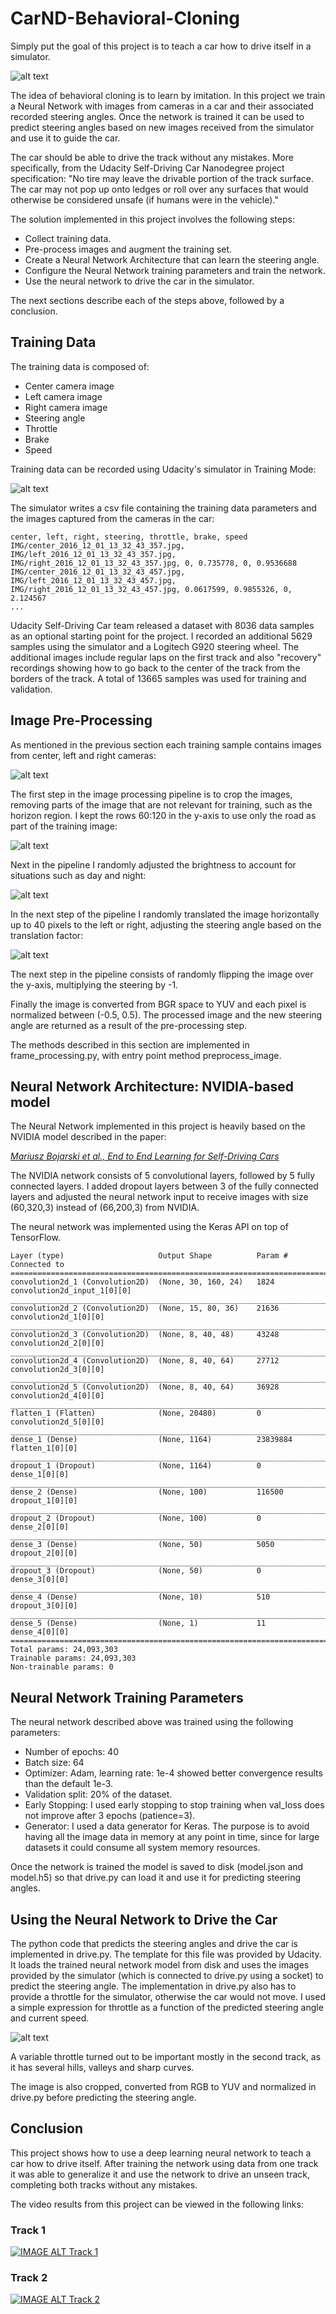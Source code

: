 # CarND-Behavioral-Cloning

Simply put the goal of this project is to teach a car how to drive itself in a simulator.

![alt text](./resources/simulator_autonomous.png "Simulator in Autonomous Mode")

The idea of behavioral cloning is to learn by imitation. In this project we train a Neural Network
with images from cameras in a car and their associated recorded steering angles. Once the network is trained it can be 
used to predict steering angles based on new images received from the simulator and use it to guide the car.

The car should be able to drive the track without any mistakes. More specifically, from the Udacity Self-Driving Car 
Nanodegree project specification: "No tire may leave the drivable portion of the track surface. The car may not pop up 
onto ledges or roll over any surfaces that would otherwise be considered unsafe (if humans were in the vehicle)."

The solution implemented in this project involves the following steps:
* Collect training data.
* Pre-process images and augment the training set.
* Create a Neural Network Architecture that can learn the steering angle.
* Configure the Neural Network training parameters and train the network.
* Use the neural network to drive the car in the simulator.

The next sections describe each of the steps above, followed by a conclusion.

## Training Data
The training data is composed of:
* Center camera image
* Left camera image
* Right camera image
* Steering angle
* Throttle
* Brake
* Speed

Training data can be recorded using Udacity's  simulator in Training Mode: 

![alt text](./resources/simulator_homescreen.png "Udacity Self Driving")

The simulator writes a csv file containing the training data parameters and  the images captured from the cameras in
the car:
```
center, left, right, steering, throttle, brake, speed
IMG/center_2016_12_01_13_32_43_357.jpg, IMG/left_2016_12_01_13_32_43_357.jpg, IMG/right_2016_12_01_13_32_43_357.jpg, 0, 0.735778, 0, 0.9536688
IMG/center_2016_12_01_13_32_43_457.jpg, IMG/left_2016_12_01_13_32_43_457.jpg, IMG/right_2016_12_01_13_32_43_457.jpg, 0.0617599, 0.9855326, 0, 2.124567
...
```

Udacity Self-Driving Car team released a dataset with 8036 data samples as an optional starting point for the project.
I recorded an additional 5629 samples using the simulator and a Logitech G920 steering wheel. The additional images
include regular laps on the first track and also "recovery" recordings showing how to go back to the center of the track
 from the borders of the track. A total of 13665 samples was used for training and validation.

## Image Pre-Processing
As mentioned in the previous section each training sample contains images from center, left and right cameras:

![alt text](./resources/center_left_right.png "Center, Left and Right Camera Images")

The first step in the image processing pipeline is to crop the images, removing parts of the image that are not relevant
for training, such as the horizon region. I kept the rows 60:120 in the y-axis to use only the road as part
of the training image:

![alt text](./resources/cropped_center_left_right.png "Cropped Images")

Next in the pipeline I randomly adjusted the brightness to account for  situations such as day and night:

![alt text](./resources/brightness_center_left_right.png "Random Brightness Adjustment")

In the next step of the pipeline I randomly translated the image horizontally up to 40 pixels to the left or right,
adjusting the steering angle based on the translation factor:

![alt text](./resources/translation_center_left_right.png "Randomly Translated Images")

The next step in the pipeline consists of randomly flipping the image over the y-axis, multiplying the steering
 by -1.
 
Finally the image is converted from BGR space to YUV and each pixel is normalized between (-0.5, 0.5). 
The processed image and the new steering angle are returned as a result of the pre-processing step.

The methods described in this section are implemented in frame_processing.py, with entry point method preprocess_image.

## Neural Network Architecture: NVIDIA-based model
The Neural Network implemented in this project is heavily based on the NVIDIA model described in the paper:
 
[_Mariusz Bojarski et al., End to End Learning for Self-Driving Cars_](https://images.nvidia.com/content/tegra/automotive/images/2016/solutions/pdf/end-to-end-dl-using-px.pdf) 

The NVIDIA network consists of 5 convolutional layers, followed by 5 fully connected layers. I added dropout layers
 between 3 of the fully connected layers and adjusted the neural network input to receive images with size (60,320,3)
 instead of (66,200,3) from NVIDIA.

The neural network was implemented using the Keras API on top of TensorFlow.
```
Layer (type)                     Output Shape          Param #     Connected to                     
====================================================================================================
convolution2d_1 (Convolution2D)  (None, 30, 160, 24)   1824        convolution2d_input_1[0][0]      
____________________________________________________________________________________________________
convolution2d_2 (Convolution2D)  (None, 15, 80, 36)    21636       convolution2d_1[0][0]            
____________________________________________________________________________________________________
convolution2d_3 (Convolution2D)  (None, 8, 40, 48)     43248       convolution2d_2[0][0]            
____________________________________________________________________________________________________
convolution2d_4 (Convolution2D)  (None, 8, 40, 64)     27712       convolution2d_3[0][0]            
____________________________________________________________________________________________________
convolution2d_5 (Convolution2D)  (None, 8, 40, 64)     36928       convolution2d_4[0][0]            
____________________________________________________________________________________________________
flatten_1 (Flatten)              (None, 20480)         0           convolution2d_5[0][0]            
____________________________________________________________________________________________________
dense_1 (Dense)                  (None, 1164)          23839884    flatten_1[0][0]                  
____________________________________________________________________________________________________
dropout_1 (Dropout)              (None, 1164)          0           dense_1[0][0]                    
____________________________________________________________________________________________________
dense_2 (Dense)                  (None, 100)           116500      dropout_1[0][0]                  
____________________________________________________________________________________________________
dropout_2 (Dropout)              (None, 100)           0           dense_2[0][0]                    
____________________________________________________________________________________________________
dense_3 (Dense)                  (None, 50)            5050        dropout_2[0][0]                  
____________________________________________________________________________________________________
dropout_3 (Dropout)              (None, 50)            0           dense_3[0][0]                    
____________________________________________________________________________________________________
dense_4 (Dense)                  (None, 10)            510         dropout_3[0][0]                  
____________________________________________________________________________________________________
dense_5 (Dense)                  (None, 1)             11          dense_4[0][0]                    
====================================================================================================
Total params: 24,093,303
Trainable params: 24,093,303
Non-trainable params: 0
```
## Neural Network Training Parameters
The neural network described above was trained using the following parameters:
* Number of epochs: 40
* Batch size: 64
* Optimizer: Adam, learning rate: 1e-4 showed better convergence results than the default 1e-3.
* Validation split: 20% of the dataset.
* Early Stopping: I used early stopping to stop training when val_loss does not improve after
3 epochs (patience=3).
* Generator: I used a data generator for Keras. The purpose is to avoid having all the image data in memory at any
 point in time, since for large datasets it could consume all system memory resources. 

Once the network is trained the model is saved to disk (model.json and model.h5) so that drive.py can load it and 
use it for predicting steering angles. 

## Using the Neural Network to Drive the Car
The python code that predicts the steering angles and drive the car is implemented in drive.py. The template for this
file was provided by Udacity. It loads the trained neural network model from disk and uses the images provided by the 
simulator (which is connected to drive.py using a socket) to predict the steering angle. The implementation in drive.py 
also has to provide a throttle for the simulator, otherwise the car would not move. I used a simple expression for 
throttle as a function of the predicted steering angle and current speed.

![alt text](./resources/throttle_plot.png "Throttle as a function of current speed and steering angle")

A variable throttle turned out to be important mostly in the second track, as it has several hills, valleys and sharp 
curves. 

The image is also cropped, converted from RGB to YUV and normalized in drive.py before predicting the steering angle. 

## Conclusion
This project shows how to use a deep learning neural network to teach a car how to drive itself. After training the 
network using data from one track it was able to generalize it and use the network to drive an unseen track, completing 
both tracks without any mistakes.

The video results from this project can be viewed in the following links:

### Track 1
[![IMAGE ALT Track 1](http://img.youtube.com/vi/_OV4fGL45To/0.jpg)](http://www.youtube.com/watch?v=_OV4fGL45To)

### Track 2
[![IMAGE ALT Track 2](http://img.youtube.com/vi/YAKpJJdbG4c/0.jpg)](http://www.youtube.com/watch?v=YAKpJJdbG4c)

